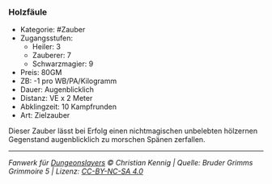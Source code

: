 ### Holzfäule

- Kategorie: #Zauber
- Zugangsstufen:
  - Heiler: 3
  - Zauberer: 7
  - Schwarzmagier: 9
- Preis: 80GM
- ZB: -1 pro WB/PA/Kilogramm
- Dauer: Augenblicklich
- Distanz: VE x 2 Meter
- Abklingzeit: 10 Kampfrunden
- Art: Zielzauber



Dieser Zauber lässt bei Erfolg einen nichtmagischen unbelebten hölzernen Gegenstand augenblicklich zu morschen Spänen zerfallen.

---

_Fanwerk für [Dungeonslayers](https://www.dungeonslayers.net/) © Christian Kennig | Quelle: Bruder Grimms Grimmoire 5 | Lizenz: [CC-BY-NC-SA 4.0](https://creativecommons.org/licenses/by-nc-sa/4.0/deed.de)_

